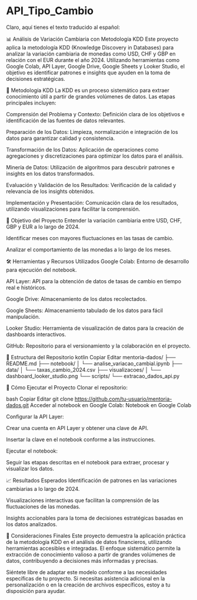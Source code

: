 # API_Tipo_Cambio
Claro, aquí tienes el texto traducido al español:

📊 Análisis de Variación Cambiaria con Metodología KDD
Este proyecto aplica la metodología KDD (Knowledge Discovery in Databases) para analizar la variación cambiaria de monedas como USD, CHF y GBP en relación con el EUR durante el año 2024. Utilizando herramientas como Google Colab, API Layer, Google Drive, Google Sheets y Looker Studio, el objetivo es identificar patrones e insights que ayuden en la toma de decisiones estratégicas.

🧠 Metodología KDD
La KDD es un proceso sistemático para extraer conocimiento útil a partir de grandes volúmenes de datos. Las etapas principales incluyen:

Comprensión del Problema y Contexto: Definición clara de los objetivos e identificación de las fuentes de datos relevantes.

Preparación de los Datos: Limpieza, normalización e integración de los datos para garantizar calidad y consistencia.

Transformación de los Datos: Aplicación de operaciones como agregaciones y discretizaciones para optimizar los datos para el análisis.

Minería de Datos: Utilización de algoritmos para descubrir patrones e insights en los datos transformados.

Evaluación y Validación de los Resultados: Verificación de la calidad y relevancia de los insights obtenidos.

Implementación y Presentación: Comunicación clara de los resultados, utilizando visualizaciones para facilitar la comprensión.

🎯 Objetivo del Proyecto
Entender la variación cambiaria entre USD, CHF, GBP y EUR a lo largo de 2024.

Identificar meses con mayores fluctuaciones en las tasas de cambio.

Analizar el comportamiento de las monedas a lo largo de los meses.

🛠️ Herramientas y Recursos Utilizados
Google Colab: Entorno de desarrollo para ejecución del notebook.

API Layer: API para la obtención de datos de tasas de cambio en tiempo real e históricos.

Google Drive: Almacenamiento de los datos recolectados.

Google Sheets: Almacenamiento tabulado de los datos para fácil manipulación.

Looker Studio: Herramienta de visualización de datos para la creación de dashboards interactivos.

GitHub: Repositorio para el versionamiento y la colaboración en el proyecto.

📂 Estructura del Repositorio
kotlin
Copiar
Editar
mentoria-dados/
├── README.md
├── notebook/
│ └── analise_variacao_cambial.ipynb
├── data/
│ └── taxas_cambio_2024.csv
├── visualizacoes/
│ └── dashboard_looker_studio.png
└── scripts/
└── extracao_dados_api.py

🚀 Cómo Ejecutar el Proyecto
Clonar el repositorio:

bash
Copiar
Editar
git clone https://github.com/tu-usuario/mentoria-dados.git
Acceder al notebook en Google Colab:
Notebook en Google Colab

Configurar la API Layer:

Crear una cuenta en API Layer y obtener una clave de API.

Insertar la clave en el notebook conforme a las instrucciones.

Ejecutar el notebook:

Seguir las etapas descritas en el notebook para extraer, procesar y visualizar los datos.

📈 Resultados Esperados
Identificación de patrones en las variaciones cambiarias a lo largo de 2024.

Visualizaciones interactivas que facilitan la comprensión de las fluctuaciones de las monedas.

Insights accionables para la toma de decisiones estratégicas basadas en los datos analizados.

📌 Consideraciones Finales
Este proyecto demuestra la aplicación práctica de la metodología KDD en el análisis de datos financieros, utilizando herramientas accesibles e integradas. El enfoque sistemático permite la extracción de conocimiento valioso a partir de grandes volúmenes de datos, contribuyendo a decisiones más informadas y precisas.

Siéntete libre de adaptar este modelo conforme a las necesidades específicas de tu proyecto. Si necesitas asistencia adicional en la personalización o en la creación de archivos específicos, estoy a tu disposición para ayudar.
